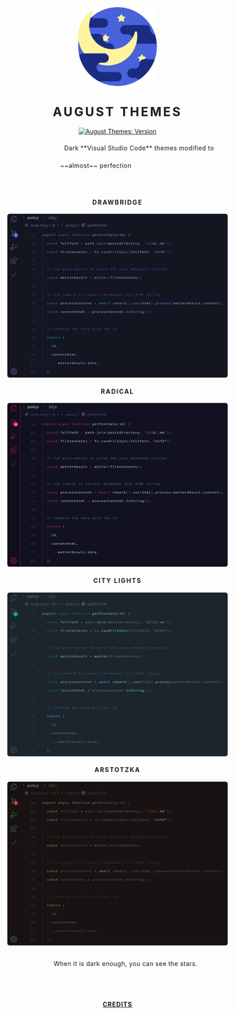 <div align="center">

<img width="180px" height="auto" src="night.png" />

<br>

<h1 style="border-bottom: none; text-transform: uppercase; letter-spacing: 4px";>August Themes</h1>

[![August Themes: Version](https://img.shields.io/visual-studio-marketplace/v/inci-august.august-themes?colorA=00bcf2&colorB=69eaff&label=Marketplace%20&logo=visual%20studio&style=for-the-badge)](https://tinyurl.com/spke67q)

<p style="letter-spacing: 0.5px"><span style="color: #fff">‧˙ᕀ ✧‧˙༝‧ ᣞ ᱸ༝ ∘ ‧</span>  Dark **Visual Studio Code** themes modified to ~~almost~~ perfection <span style="color: #fff">‧˙ᕀ ✧‧˙༝‧ ᣞ ᱸ༝ ∘ ‧</span></p>

<br>

<h4 style="letter-spacing: 2px; text-transform: uppercase">Drawbridge</h4>

<img width="750px" height="auto" src="imgs/august-drawbridge.png" />

<h4 style="letter-spacing: 2px; text-transform: uppercase">Radical</h4>

<img width="750px" height="auto" src="imgs/august-radical.png" />

<h4 style="letter-spacing: 2px; text-transform: uppercase">City Lights</h4>

<img width="750px" height="auto" src="imgs/august-city-lights.png" />

<h4 style="letter-spacing: 2px; text-transform: uppercase">Arstotzka</h4>

<img width="750px" height="auto" src="imgs/august-arstotzka.png" />
<h3></h3>
<p style="letter-spacing: 0.5px">
  <span style="color: #fff">‧˙ᕀ ✧‧˙༝‧ ᣞ ᱸ༝ ∘ ‧</span>  When it is dark enough, you can see the stars. <span style="color: #fff">‧˙ᕀ ✧‧˙༝‧ ᣞ ᱸ༝ ∘ ‧</span>
</p>

<h4 style="letter-spacing: 1px; text-transform: uppercase"><a href="https://tinyurl.com/yctt6ko8" >Credits</a></h4>

</div>
